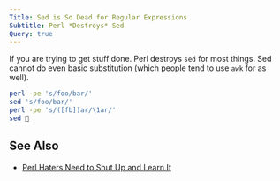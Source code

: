 ```yaml
---
Title: Sed is So Dead for Regular Expressions
Subtitle: Perl *Destroys* Sed
Query: true
---
```


If you are trying to get stuff done. Perl destroys `sed` for most
things. Sed cannot do even basic substitution (which people tend to use
`awk` for as well).

```sh
perl -pe 's/foo/bar/'
sed 's/foo/bar/'
perl -pe 's/([fb])ar/\1ar/'
sed 💩
```

## See Also

* [Perl Haters Need to Shut Up and Learn It](/advice/dont/perlhate/)

